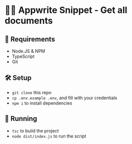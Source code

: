 # 👩‍💻 Appwrite Snippet - Get all documents

## 📜 Requirements

- Node.JS & NPM
- TypeScript
- Git

## 🛠 Setup

- `git clone` this repo
- `cp .env.example .env`, and fill with your credentials
- `npm i` to install dependencies

## 🚀 Running

- `tsc` to build the project
- `node dist/index.js` to run the script
